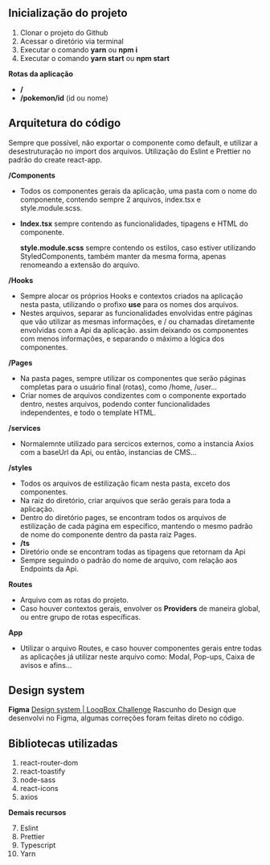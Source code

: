 ## Inicialização do projeto

1.  Clonar o projeto do Github
2.  Acessar o diretório via terminal
3.  Executar o comando **yarn** ou **npm i**
4.  Executar o comando **yarn start** ou **npm start**

**Rotas da aplicação**

- **/**
- **/pokemon/id** (id ou nome)

## Arquitetura do código

Sempre que possível, não exportar o componente como default, e utilizar a desestruturação no import dos arquivos.
Utilização do Eslint e Prettier no padrão do create react-app.

**/Components**

- Todos os componentes gerais da aplicação, uma pasta com o nome do componente, contendo sempre 2 arquivos, index.tsx e style.module.scss.
- **Index.tsx** sempre contendo as funcionalidades, tipagens e HTML do componente.

  **style.module.scss** sempre contendo os estilos, caso estiver utilizando StyledComponents, também manter da mesma forma, apenas renomeando a extensão do arquivo.

**/Hooks**

- Sempre alocar os próprios Hooks e contextos criados na aplicação nesta pasta, utilizando o profixo **use** para os nomes dos arquivos.
- Nestes arquivos, separar as funcionalidades envolvidas entre páginas que vão utilizar as mesmas informações, e / ou chamadas diretamente envolvidas com a Api da aplicação. assim deixando os componentes com menos informações, e separando o máximo a lógica dos componentes.

**/Pages**

- Na pasta pages, sempre utilizar os componentes que serão páginas completas para o usuário final (rotas), como /home, /user...
- Criar nomes de arquivos condizentes com o componente exportado dentro, nestes arquivos, podendo conter funcionalidades independentes, e todo o template HTML.

**/services**

- Normalemnte utilizado para sercicos externos, como a instancia Axios com a baseUrl da Api, ou então, instancias de CMS...

**/styles**

- Todos os arquivos de estilização ficam nesta pasta, exceto dos componentes.
- Na raiz do diretório, criar arquivos que serão gerais para toda a aplicação.
- Dentro do diretório pages, se encontram todos os arquivos de estilização de cada página em específico, mantendo o mesmo padrão de nome do componente dentro da pasta raiz Pages.
- **/ts**
- Diretório onde se encontram todas as tipagens que retornam da Api
- Sempre seguindo o padrão do nome de arquivo, com relação aos Endpoints da Api.

**Routes**

- Arquivo com as rotas do projeto.
- Caso houver contextos gerais, envolver os **Providers** de maneira global, ou entre grupo de rotas específicas.

**App**

- Utilizar o arquivo Routes, e caso houver componentes gerais entre todas as aplicações já utilizar neste arquivo como: Modal, Pop-ups, Caixa de avisos e afins...

## Design system

**Figma**
[Design system | LooqBox Challenge](https://www.figma.com/file/aFA3EvxzYjyoI3pwDvPff8/Desafio-LooqBox?node-id=0:1)
Rascunho do Design que desenvolvi no Figma, algumas correções foram feitas direto no código.

## Bibliotecas utilizadas

1.  react-router-dom
2.  react-toastify
3.  node-sass
4.  react-icons
5.  axios

**Demais recursos**

7.  Eslint
8.  Prettier
9.  Typescript
10. Yarn
